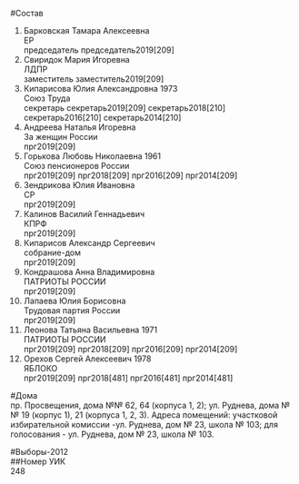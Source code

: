 #Состав  
1. Барковская Тамара Алексеевна  
    ЕР  
    председатель председатель2019[209]  
2. Свиридок Мария Игоревна  
    ЛДПР  
    заместитель заместитель2019[209]  
3. Кипарисова Юлия Александровна 1973  
    Союз Труда  
    секретарь секретарь2019[209] секретарь2018[210] секретарь2016[210] секретарь2014[210]  
4. Андреева Наталья Игоревна  
    За женщин России  
    прг2019[209]  
5. Горькова Любовь Николаевна 1961  
    Союз пенсионеров России  
    прг2019[209] прг2018[209] прг2016[209] прг2014[209]  
6. Зендрикова Юлия Ивановна  
    СР  
    прг2019[209]  
7. Калинов Василий Геннадьевич  
    КПРФ  
    прг2019[209]  
8. Кипарисов Александр Сергеевич  
    собрание-дом  
    прг2019[209]  
9. Кондрашова Анна Владимировна  
    ПАТРИОТЫ РОССИИ  
    прг2019[209]  
10. Лапаева Юлия Борисовна  
    Трудовая партия России  
    прг2019[209]  
11. Леонова Татьяна Васильевна 1971  
    ПАТРИОТЫ РОССИИ  
    прг2019[209] прг2018[209] прг2016[209] прг2014[209]  
12. Орехов Сергей Алексеевич 1978  
    ЯБЛОКО  
    прг2019[209] прг2018[481] прг2016[481] прг2014[481]  
  
#Дома  
пр. Просвещения, дома №№ 62, 64 (корпуса 1, 2); ул. Руднева, дома №№ 19 (корпус 1), 21 (корпуса 1, 2, 3). Адреса помещений: участковой избирательной комиссии -ул. Руднева, дом № 23, школа № 103; для голосования - ул. Руднева, дом № 23, школа № 103.  
  
#Выборы-2012  
##Номер УИК  
248  
